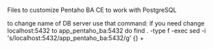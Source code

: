 Files to customize Pentaho BA CE to work with PostgreSQL

to change name of DB server use that command:
if you need change localhost:5432 to app_pentaho_ba:5432
do
find . -type f -exec sed -i 's/localhost:5432/app_pentaho_ba:5432/g' {} +
